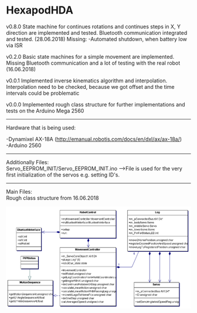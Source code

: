 # HexapodHDA
v0.8.0
State machine for continues rotations and continues steps in X, Y direction are implemented and tested. Bluetooth communication integrated and tested. (28.06.2018)
Missing:
  -Automated shutdown, when battery low via ISR  
  
v0.2.0
Basic state machines for a simple movement are implemented. Missing Bluetooth communication and a lot of testing with the real 
robot (16.06.2018)

v0.0.1
Implemented inverse kinematics algorithm and interpolation. Interpolation need to be checked, 
because we got offset and the time intervals could be problematic   

v0.0.0
Implemented rough class structure for further implementations and tests on the Arduino Mega 2560
_____
Hardware that is being used:

-Dynamixel AX-18A (http://emanual.robotis.com/docs/en/dxl/ax/ax-18a/)  
-Arduino 2560

_____
Additionally Files:  
Servo_EEPROM_INIT/Servo_EEPROM_INIT.ino  -->File is used for the very first initialization of the servos e.g. setting ID's.  
_____
Main Files:  
Rough class structure from 16.06.2018

![alt text](Klassendiagramm.PNG)
